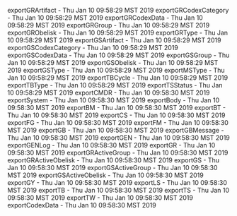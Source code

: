 
exportGRArtifact - Thu Jan 10 09:58:29 MST 2019
exportGRCodexCategory - Thu Jan 10 09:58:29 MST 2019
exportGRCodexData - Thu Jan 10 09:58:29 MST 2019
exportGRGroup - Thu Jan 10 09:58:29 MST 2019
exportGRObelisk - Thu Jan 10 09:58:29 MST 2019
exportGRType - Thu Jan 10 09:58:29 MST 2019
exportGSArtifact - Thu Jan 10 09:58:29 MST 2019
exportGSCodexCategory - Thu Jan 10 09:58:29 MST 2019
exportGSCodexData - Thu Jan 10 09:58:29 MST 2019
exportGSGroup - Thu Jan 10 09:58:29 MST 2019
exportGSObelisk - Thu Jan 10 09:58:29 MST 2019
exportGSType - Thu Jan 10 09:58:29 MST 2019
exportMSType - Thu Jan 10 09:58:29 MST 2019
exportTBCycle - Thu Jan 10 09:58:29 MST 2019
exportTBType - Thu Jan 10 09:58:29 MST 2019
exportTSStatus - Thu Jan 10 09:58:29 MST 2019
exportCMDR - Thu Jan 10 09:58:30 MST 2019
exportSystem - Thu Jan 10 09:58:30 MST 2019
exportBody - Thu Jan 10 09:58:30 MST 2019
exportBM - Thu Jan 10 09:58:30 MST 2019
exportBT - Thu Jan 10 09:58:30 MST 2019
exportCS - Thu Jan 10 09:58:30 MST 2019
exportFG - Thu Jan 10 09:58:30 MST 2019
exportFM - Thu Jan 10 09:58:30 MST 2019
exportGB - Thu Jan 10 09:58:30 MST 2019
exportGBMessage - Thu Jan 10 09:58:30 MST 2019
exportGEN - Thu Jan 10 09:58:30 MST 2019
exportGENLog - Thu Jan 10 09:58:30 MST 2019
exportGR - Thu Jan 10 09:58:30 MST 2019
exportGRActiveGroup - Thu Jan 10 09:58:30 MST 2019
exportGRActiveObelisk - Thu Jan 10 09:58:30 MST 2019
exportGS - Thu Jan 10 09:58:30 MST 2019
exportGSActiveGroup - Thu Jan 10 09:58:30 MST 2019
exportGSActiveObelisk - Thu Jan 10 09:58:30 MST 2019
exportGY - Thu Jan 10 09:58:30 MST 2019
exportLS - Thu Jan 10 09:58:30 MST 2019
exportTB - Thu Jan 10 09:58:30 MST 2019
exportTS - Thu Jan 10 09:58:30 MST 2019
exportTW - Thu Jan 10 09:58:30 MST 2019
exportCodexData - Thu Jan 10 09:58:30 MST 2019
